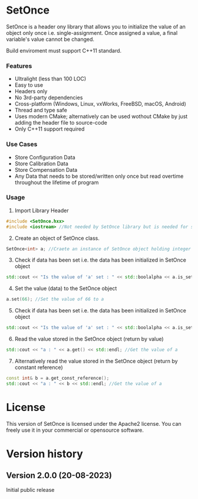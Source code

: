 # SetOnce

SetOnce is a header ony library that allows you to initialize the value of an object only once i.e. single-assignment. Once assigned a value, a final variable's value cannot be changed.

Build enviroment must support C++11 standard.

### Features

* Ultralight (less than 100 LOC)
* Easy to use
* Headers only
* No 3rd-party dependencies
* Cross-platform (Windows, Linux, vxWorks, FreeBSD, macOS, Android)
* Thread and type safe
* Uses modern CMake; alternatively can be used wothout CMake by just adding the header file to source-code
* Only C++11 support required

### Use Cases

* Store Configuration Data
* Store Calibration Data
* Store Compensation Data
* Any Data that needs to be stored/written only once but read overtime throughout the lifetime of program 

### Usage

1. Import Library Header

```C++
#include <SetOnce.hxx>
#include <iostream> //Not needed by SetOnce library but is needed for std::cout [Step 3, 5, 6]
```

2. Create an object of SetOnce class.

```C++
SetOnce<int> a; //Craete an instance of SetOnce object holding integer data
```

3. Check if data has been set i.e. the data has been initialized in SetOnce object

```C++
std::cout << "Is the value of 'a' set : " << std::boolalpha << a.is_set() << std::endl; //Check if the value of a has been set
```

4. Set the value (data) to the SetOnce object

```C++
a.set(66); //Set the value of 66 to a
```

5.  Check if data has been set i.e. the data has been initialized in SetOnce object

```C++
std::cout << "Is the value of 'a' set : " << std::boolalpha << a.is_set() << std::endl; //Check if the value of a has been set
```

6. Read the value stored in the SetOnce object (return by value)

```C++
std::cout << "a : " << a.get() << std::endl; //Get the value of a
```

7. Alternatively read the value stored in the SetOnce object (return by constant reference)

```C++
const int& b = a.get_const_reference();
std::cout << "a : " << b << std::endl; //Get the value of a
```

# License

This version of SetOnce is licensed under the Apache2 license. You can freely use it in your commercial or opensource software.

# Version history

## Version 2.0.0 (20-08-2023)

Initial public release
